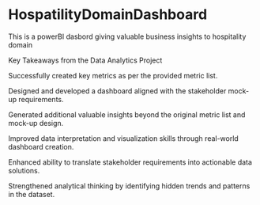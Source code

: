 # HospatilityDomainDashboard
This is a powerBI dasbord giving valuable business insights to hospitality domain 

Key Takeaways from the Data Analytics Project

Successfully created key metrics as per the provided metric list.

Designed and developed a dashboard aligned with the stakeholder mock-up requirements.

Generated additional valuable insights beyond the original metric list and mock-up design.

Improved data interpretation and visualization skills through real-world dashboard creation.

Enhanced ability to translate stakeholder requirements into actionable data solutions.

Strengthened analytical thinking by identifying hidden trends and patterns in the dataset.
